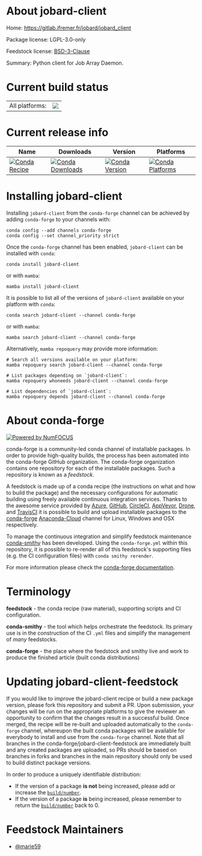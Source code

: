 About jobard-client
===================

Home: https://gitlab.ifremer.fr/jobard/jobard_client

Package license: LGPL-3.0-only

Feedstock license: [BSD-3-Clause](https://github.com/conda-forge/jobard-client-feedstock/blob/main/LICENSE.txt)

Summary: Python client for Job Array Daemon.

Current build status
====================


<table><tr><td>All platforms:</td>
    <td>
      <a href="https://dev.azure.com/conda-forge/feedstock-builds/_build/latest?definitionId=18475&branchName=main">
        <img src="https://dev.azure.com/conda-forge/feedstock-builds/_apis/build/status/jobard-client-feedstock?branchName=main">
      </a>
    </td>
  </tr>
</table>

Current release info
====================

| Name | Downloads | Version | Platforms |
| --- | --- | --- | --- |
| [![Conda Recipe](https://img.shields.io/badge/recipe-jobard--client-green.svg)](https://anaconda.org/conda-forge/jobard-client) | [![Conda Downloads](https://img.shields.io/conda/dn/conda-forge/jobard-client.svg)](https://anaconda.org/conda-forge/jobard-client) | [![Conda Version](https://img.shields.io/conda/vn/conda-forge/jobard-client.svg)](https://anaconda.org/conda-forge/jobard-client) | [![Conda Platforms](https://img.shields.io/conda/pn/conda-forge/jobard-client.svg)](https://anaconda.org/conda-forge/jobard-client) |

Installing jobard-client
========================

Installing `jobard-client` from the `conda-forge` channel can be achieved by adding `conda-forge` to your channels with:

```
conda config --add channels conda-forge
conda config --set channel_priority strict
```

Once the `conda-forge` channel has been enabled, `jobard-client` can be installed with `conda`:

```
conda install jobard-client
```

or with `mamba`:

```
mamba install jobard-client
```

It is possible to list all of the versions of `jobard-client` available on your platform with `conda`:

```
conda search jobard-client --channel conda-forge
```

or with `mamba`:

```
mamba search jobard-client --channel conda-forge
```

Alternatively, `mamba repoquery` may provide more information:

```
# Search all versions available on your platform:
mamba repoquery search jobard-client --channel conda-forge

# List packages depending on `jobard-client`:
mamba repoquery whoneeds jobard-client --channel conda-forge

# List dependencies of `jobard-client`:
mamba repoquery depends jobard-client --channel conda-forge
```


About conda-forge
=================

[![Powered by
NumFOCUS](https://img.shields.io/badge/powered%20by-NumFOCUS-orange.svg?style=flat&colorA=E1523D&colorB=007D8A)](https://numfocus.org)

conda-forge is a community-led conda channel of installable packages.
In order to provide high-quality builds, the process has been automated into the
conda-forge GitHub organization. The conda-forge organization contains one repository
for each of the installable packages. Such a repository is known as a *feedstock*.

A feedstock is made up of a conda recipe (the instructions on what and how to build
the package) and the necessary configurations for automatic building using freely
available continuous integration services. Thanks to the awesome service provided by
[Azure](https://azure.microsoft.com/en-us/services/devops/), [GitHub](https://github.com/),
[CircleCI](https://circleci.com/), [AppVeyor](https://www.appveyor.com/),
[Drone](https://cloud.drone.io/welcome), and [TravisCI](https://travis-ci.com/)
it is possible to build and upload installable packages to the
[conda-forge](https://anaconda.org/conda-forge) [Anaconda-Cloud](https://anaconda.org/)
channel for Linux, Windows and OSX respectively.

To manage the continuous integration and simplify feedstock maintenance
[conda-smithy](https://github.com/conda-forge/conda-smithy) has been developed.
Using the ``conda-forge.yml`` within this repository, it is possible to re-render all of
this feedstock's supporting files (e.g. the CI configuration files) with ``conda smithy rerender``.

For more information please check the [conda-forge documentation](https://conda-forge.org/docs/).

Terminology
===========

**feedstock** - the conda recipe (raw material), supporting scripts and CI configuration.

**conda-smithy** - the tool which helps orchestrate the feedstock.
                   Its primary use is in the construction of the CI ``.yml`` files
                   and simplify the management of *many* feedstocks.

**conda-forge** - the place where the feedstock and smithy live and work to
                  produce the finished article (built conda distributions)


Updating jobard-client-feedstock
================================

If you would like to improve the jobard-client recipe or build a new
package version, please fork this repository and submit a PR. Upon submission,
your changes will be run on the appropriate platforms to give the reviewer an
opportunity to confirm that the changes result in a successful build. Once
merged, the recipe will be re-built and uploaded automatically to the
`conda-forge` channel, whereupon the built conda packages will be available for
everybody to install and use from the `conda-forge` channel.
Note that all branches in the conda-forge/jobard-client-feedstock are
immediately built and any created packages are uploaded, so PRs should be based
on branches in forks and branches in the main repository should only be used to
build distinct package versions.

In order to produce a uniquely identifiable distribution:
 * If the version of a package **is not** being increased, please add or increase
   the [``build/number``](https://docs.conda.io/projects/conda-build/en/latest/resources/define-metadata.html#build-number-and-string).
 * If the version of a package **is** being increased, please remember to return
   the [``build/number``](https://docs.conda.io/projects/conda-build/en/latest/resources/define-metadata.html#build-number-and-string)
   back to 0.

Feedstock Maintainers
=====================

* [@marie59](https://github.com/marie59/)

